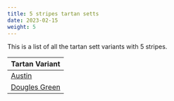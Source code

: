 ```yaml
---
title: 5 stripes tartan setts
date: 2023-02-15
weight: 5
---
```

This is a list of all the tartan sett variants with 5 stripes.

| Tartan Variant |
|---------------|
| [Austin](/tartans/db/4/k4/db4/g9/k/2/)||
| [Dougles Green](/tartans/k/8/b4/dg16/db16/n/2/)||
